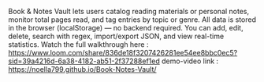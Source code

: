 Book & Notes Vault lets users catalog reading materials or personal notes, monitor total pages read, and tag entries by topic or genre.
All data is stored in the browser (localStorage) — no backend required.
You can add, edit, delete, search with regex, import/export JSON, and view real-time statistics.
Watch the full walkthrough here :
https://www.loom.com/share/836de18f3207426281ee54ee8bbc0ec5?sid=39a4216d-6a38-4182-ab51-2f37288ef1ed
demo-video link :    https://noella799.github.io/Book-Notes-Vault/
